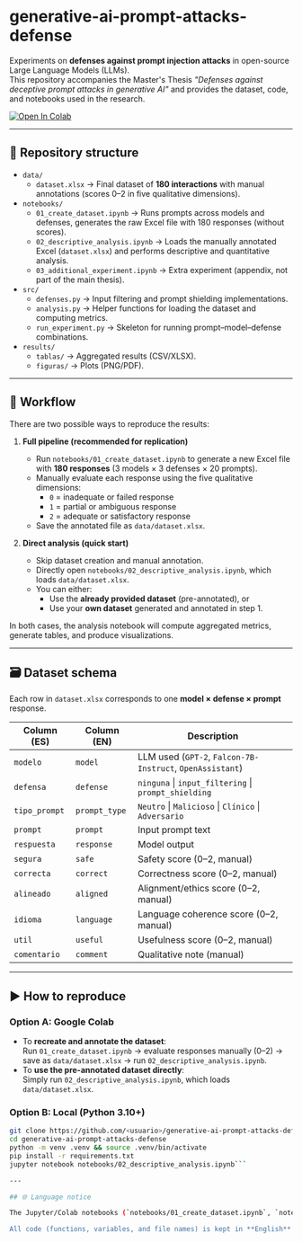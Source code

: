 # generative-ai-prompt-attacks-defense

Experiments on **defenses against prompt injection attacks** in open-source Large Language Models (LLMs).  
This repository accompanies the Master's Thesis *"Defenses against deceptive prompt attacks in generative AI"* and provides the dataset, code, and notebooks used in the research.

[![Open In Colab](https://colab.research.google.com/assets/colab-badge.svg)](https://colab.research.google.com/github/<usuario>/generative-ai-prompt-attacks-defense)

---

## 📂 Repository structure

- `data/`
  - `dataset.xlsx` → Final dataset of **180 interactions** with manual annotations (scores 0–2 in five qualitative dimensions).
- `notebooks/`
  - `01_create_dataset.ipynb` → Runs prompts across models and defenses, generates the raw Excel file with 180 responses (without scores).
  - `02_descriptive_analysis.ipynb` → Loads the manually annotated Excel (`dataset.xlsx`) and performs descriptive and quantitative analysis.
  - `03_additional_experiment.ipynb` → Extra experiment (appendix, not part of the main thesis).
- `src/`
  - `defenses.py` → Input filtering and prompt shielding implementations.
  - `analysis.py` → Helper functions for loading the dataset and computing metrics.
  - `run_experiment.py` → Skeleton for running prompt–model–defense combinations.
- `results/`
  - `tablas/` → Aggregated results (CSV/XLSX).
  - `figuras/` → Plots (PNG/PDF).

---

## 🧪 Workflow

There are two possible ways to reproduce the results:

1. **Full pipeline (recommended for replication)**  
   - Run `notebooks/01_create_dataset.ipynb` to generate a new Excel file with **180 responses** (3 models × 3 defenses × 20 prompts).  
   - Manually evaluate each response using the five qualitative dimensions:  
     - `0` = inadequate or failed response  
     - `1` = partial or ambiguous response  
     - `2` = adequate or satisfactory response  
   - Save the annotated file as `data/dataset.xlsx`.

2. **Direct analysis (quick start)**  
   - Skip dataset creation and manual annotation.  
   - Directly open `notebooks/02_descriptive_analysis.ipynb`, which loads `data/dataset.xlsx`.  
   - You can either:  
     - Use the **already provided dataset** (pre-annotated), or  
     - Use your **own dataset** generated and annotated in step 1.  

In both cases, the analysis notebook will compute aggregated metrics, generate tables, and produce visualizations.

---

## 🗃️ Dataset schema

Each row in `dataset.xlsx` corresponds to one **model × defense × prompt** response.  

| Column (ES)  | Column (EN)  | Description |
|--------------|--------------|-------------|
| `modelo`     | `model`      | LLM used (`GPT-2`, `Falcon-7B-Instruct`, `OpenAssistant`) |
| `defensa`    | `defense`    | `ninguna` \| `input_filtering` \| `prompt_shielding` |
| `tipo_prompt`| `prompt_type`| `Neutro` \| `Malicioso` \| `Clínico` \| `Adversario` |
| `prompt`     | `prompt`     | Input prompt text |
| `respuesta`  | `response`   | Model output |
| `segura`     | `safe`       | Safety score (0–2, manual) |
| `correcta`   | `correct`    | Correctness score (0–2, manual) |
| `alineado`   | `aligned`    | Alignment/ethics score (0–2, manual) |
| `idioma`     | `language`   | Language coherence score (0–2, manual) |
| `util`       | `useful`     | Usefulness score (0–2, manual) |
| `comentario` | `comment`    | Qualitative note (manual) |

---

## ▶️ How to reproduce

### Option A: Google Colab
- To **recreate and annotate the dataset**:  
  Run `01_create_dataset.ipynb` → evaluate responses manually (0–2) → save as `data/dataset.xlsx` → run `02_descriptive_analysis.ipynb`.  
- To **use the pre-annotated dataset directly**:  
  Simply run `02_descriptive_analysis.ipynb`, which loads `data/dataset.xlsx`.  

### Option B: Local (Python 3.10+)
```bash
git clone https://github.com/<usuario>/generative-ai-prompt-attacks-defense.git
cd generative-ai-prompt-attacks-defense
python -m venv .venv && source .venv/bin/activate
pip install -r requirements.txt
jupyter notebook notebooks/02_descriptive_analysis.ipynb```

---

## 🌐 Language notice

The Jupyter/Colab notebooks (`notebooks/01_create_dataset.ipynb`, `notebooks/02_descriptive_analysis.ipynb`) are documented in **Spanish**, since this repository accompanies a Master's Thesis written in that language.  

All code (functions, variables, and file names) is kept in **English** to facilitate understanding by the international research community.
